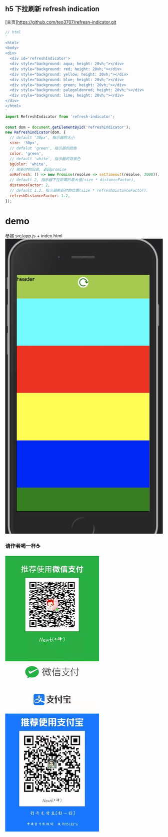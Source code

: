 ## h5 下拉刷新 refresh indication

[主页]https://github.com/teo3707/refresn-indicator.git
```javascript
// html
`
<html>
<body>
<div>
  <div id='refreshIndicator'>
  <div style="background: aqua; height: 20vh;"></div>
  <div style="background: red; height: 20vh;"></div>
  <div style="background: yellow; height: 20vh;"></div>
  <div style="background: blue; height: 20vh;"></div>
  <div style="background: green; height: 20vh;"></div>
  <div style="background: palegoldenrod; height: 20vh;"></div>
  <div style="background: lime; height: 20vh;"></div>
</div>
</html>
`
import RefreshIndicator from 'refresh-indicator';

const dom = document.getElementById('refreshIndicator');
new RefreshIndicator(dom, {
  // default '30px', 指示器的大小
  size: '30px',
  // defalut 'green', 指示器的颜色
  color: 'green',
  // default 'white', 指示器的背景色
  bgColor: 'white',
  // 刷新时的回调, 返回promise
  onRefresh: () => new Promise(resolve => setTimeout(resolve, 3000)),
  // default 2, 指示器下拉距离的最大值(size * distanceFactor),
  distanceFactor: 2,
  // default 1.2, 指示器刷新时的位置(size * refreshDistanceFactor),
  refreshDistanceFactor: 1.2, 
});

```

# demo
参照 src/app.js + index.html
![示例图片](/images/demo.jpg)

### 请作者喝一杯☕️
![微信](/images/w.jpg)
![支付宝](/images/z.jpg)
